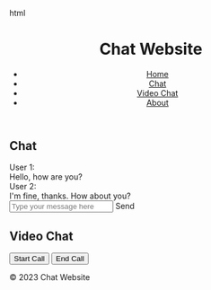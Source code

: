 html
<!DOCTYPE html>
<html>
<head>
 <meta charset="utf-8">
 <title>Chat Website</title>
 <link rel="stylesheet" type="text/css" href="style.css">
</head>
<body>
 <header>
  <h1>Chat Website</h1>
  <nav>
   <ul>
    <li><a href="#">Home</a></li>
    <li><a href="#">Chat</a></li>
    <li><a href="#">Video Chat</a></li>
    <li><a href="#">About</a></li>
   </ul>
  </nav>
 </header>
 <main>
  <section id="chat">
   <h2>Chat</h2>
   <div id="chat-window">
    <div class="message">
     <div class="from">User 1:</div>
     <div class="message-content">Hello, how are you?</div>
    </div>
    <div class="message">
     <div class="from">User 2:</div>
     <div class="message-content">I'm fine, thanks. How about you?</div>
    </div>
   </div>
   <form id="chat-form">
    <input type="text" id="chat-input" placeholder="Type your message here">
    <buttontype="submit">Send</button>
   </form>
  </section>
  <section id="video-chat">
   <h2>Video Chat</h2>
   <div id="video-chat-window">
    <div id="local-video"></div>
    <div id="remote-video"></div>
   </div>
   <button id="start-call">Start Call</button>
   <button id="end-call">End Call</button>
  </section>
 </main>
 <footer>
  <p>&copy; 2023 Chat Website</p>
 </footer>
 <script src="app.js"></script>
</body>
</html>

